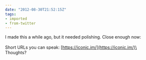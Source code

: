 ```yaml
---
date: "2012-08-30T21:52:15Z"
tags:
- imported
- from-twitter
---
```

I made this a while ago, but it needed polishing. Close enough now:\
\
Short URLs you can speak: [https://iconic.im/](https://iconic.im/)\
\
Thoughts?

